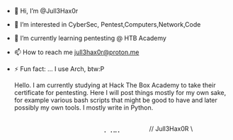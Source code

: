 - 👋 Hi, I’m @Jull3Hax0r
- 👀 I’m interested in CyberSec, Pentest,Computers,Network,Code
- 🌱 I’m currently learning pentesting @ HTB Academy
- 📫 How to reach me jull3hax0r@proton.me
- ⚡ Fun fact: ... I use Arch, btw:P


 
  Hello. I am currently studying at Hack The Box Academy to take their certificate for pentesting. Here I will post things mostly for my own sake, for example various bash scripts that might be good to have and later possibly my own tools. I mostly write in Python.

⠀⠀⠀⠀⠀⠀⠀⠀⠀⠀⠀⠀⠀⠀⠀⠀⠀
⠀⠀⠀⠀⠀⠀⠀⠀⠀⠀⠀⠀⠀⠀⠀⠀⠀⠀⠀⠀⠀⠀⡀⢀⣀⡀⠀⠀⠀⠀⠀⠀// Jull3Hax0R \\⠀⠀
<!---
Jull3Hax0r/Jull3Hax0r is a ✨ special ✨ repository because its `README.md` (this file) appears on your GitHub profile.
You can click the Preview link to take a look at your changes.
--->
